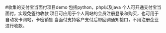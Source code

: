 #收集的支付宝当面付项目demo 包括python，php以及java
个人可开通支付宝当面付，实现免签约收款
项目可应用于个人网站的会员注册登录和购买，也可用于自动发卡网站，卡密销售
当面付支持客户支付后带回调通知接口，不用注册企业进行收款。